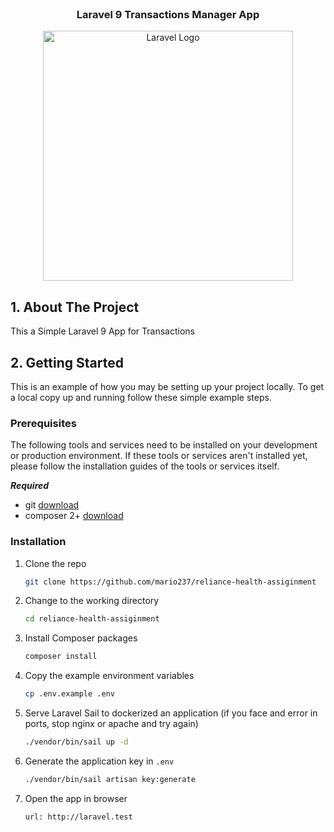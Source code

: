 
<!-- PROJECT HEADER -->
<br />
<div>
  <h3 style="text-align: center">Laravel 9 Transactions Manager App</h3>

  <p style="text-align: center">
    <a href="https://github.com/mario237/log-viewer.git">
      <img src="https://raw.githubusercontent.com/laravel/art/master/logo-lockup/5%20SVG/2%20CMYK/1%20Full%20Color/laravel-logolockup-cmyk-red.svg" alt="Laravel Logo" width="400">
    </a>
  </p>
</div>




<!-- ABOUT THE PROJECT -->
## 1. About The Project

This a Simple Laravel 9 App for Transactions



<!-- GETTING STARTED -->
## 2. Getting Started

This is an example of how you may be setting up your project locally.
To get a local copy up and running follow these simple example steps.

### Prerequisites

The following tools and services need to be installed on your development or production environment.
If these tools or services aren't installed yet, please follow the installation guides of the tools or services itself.

***Required***
* git [download](https://git-scm.com/downloads)
* composer 2+ [download](https://getcomposer.org/download/)



### Installation

1. Clone the repo
   ```sh
   git clone https://github.com/mario237/reliance-health-assiginment
   ```
2. Change to the working directory
   ```sh
   cd reliance-health-assiginment
   ```
3. Install Composer packages
   ```sh
   composer install
   ```
4. Copy the example environment variables
   ```sh
   cp .env.example .env
   ```
5. Serve Laravel Sail to dockerized an application 
(if you face and error in ports, stop nginx or apache and try again)
   ```sh
   ./vendor/bin/sail up -d
   ```

6. Generate the application key in `.env`
   ```sh
   ./vendor/bin/sail artisan key:generate
   ```
7. Open the app in browser
   ```sh
   url: http://laravel.test
   ```


